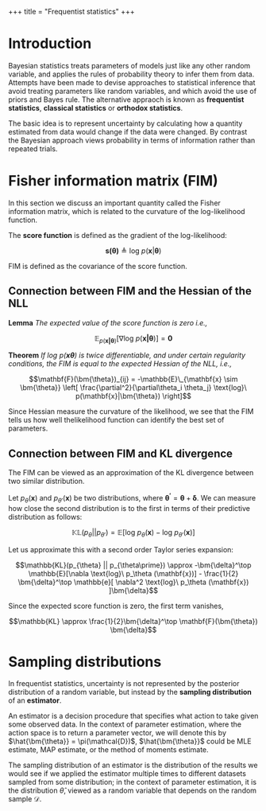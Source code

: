 +++
title = "Frequentist statistics"
+++

# Introduction

Bayesian statistics treats parameters of models just like any other random variable, and applies the rules of probability theory to infer them from data. Attempts have been made to devise approaches to statistical inference that avoid treating parameters like random variables, and which avoid the use of priors and Bayes rule. The alternative appraoch is known as __frequentist statistics__, __classical statistics__ or __orthodox statistics__.

The basic idea is to represent uncertainty by calculating how a quantity estimated from data would change if the data were changed. By contrast the Bayesian approach views probability in terms of information rather than repeated trials.

# Fisher information matrix (FIM)

In this section we discuss an important quantity called the Fisher information matrix, which is related to the curvature of the log-likelihood function.

The __score function__ is defined as the gradient of the log-likelihood:

$$\mathbf{s(\boldsymbol{\theta})} \triangleq \text{log}\ p(\mathbf{x}|\boldsymbol{\theta})$$

FIM is defined as the covariance of the score function.

## Connection between FIM and the Hessian of the NLL

__Lemma__ _The expected value of the score function is zero i.e.,_

$$\mathbb{E}_{p(\bm{x | \theta})} [\nabla \text{log}\ p(\mathbf{x|\bm{\theta}})] = \bm{0}$$

__Theorem__ _If $\text{log}\ p(\mathbf{x}\bm{\theta})$ is twice differentiable, and under certain regularity conditions, the FIM is equal to the expected Hessian of the NLL, i.e.,_

$$\mathbf{F}(\bm{\theta})_{ij} = -\mathbb{E}\_{\mathbf{x} \sim \bm{\theta}} \left[ \frac{\partial^2}{\partial\theta_i \theta_j} \text{log}\ p(\mathbf{x}|\bm{\theta}) \right]$$

Since Hessian measure the curvature of the likelihood, we see that the FIM tells us how well thelikelihood function can identify the best set of parameters.

## Connection between FIM and KL divergence

The FIM can be viewed as an approximation of the KL divergence between two similar distribution.

Let $p_{\theta} (\mathbf{x})$ and $p_{\theta\prime}(\mathbf{x})$ be two distributions, where $\bm{\theta^\prime} = \bm{\theta} + \bm{\delta}$. We can measure how close the second distribution is to the first in terms of their predictive distribution as follows:

$$\mathbb{KL}(p_\theta || p_{\theta\prime}) = \mathbb{E}[ \text{log}\ p_{\theta}(\mathbf{x}) -\text{log}\ p_{\theta\prime}(\mathbf{x}) ]$$

Let us approximate this with a second order Taylor series expansion:

$$\mathbb{KL}(p_{\theta} || p_{\theta\prime}) \approx -\bm{\delta}^\top \mathbb{E}[\nabla \text{log}\ p_\theta (\mathbf{x})] - \frac{1}{2} \bm{\delta}^\top \mathbb{e}[ \nabla^2 \text{log}\ p_\theta (\mathbf{x}) ]\bm{\delta}$$

Since the expected score function is zero, the first term vanishes,

$$\mathbb{KL} \approx \frac{1}{2}\bm{\delta}^\top \mathbf{F}(\bm{\theta}) \bm{\delta}$$

# Sampling distributions

In frequentist statistics, uncertainty is not represented by the posterior distribution of a random variable, but instead by the __sampling distribution__ of an __estimator__.

An estimator is a decision procedure that specifies what action to take given some observed data. In the context of parameter estimation, where the action space is to return a parameter vector, we will denote this by $\hat{\bm{\theta}} = \pi(\mathcal{D})$, $\hat{\bm{\theta}}$ could be MLE estimate, MAP estimate, or the method of moments estimate. 

The sampling distribution of an estimator is the distribution of the results we would see if we applied the estimator multiple times to different datasets sampled from some distribution; in the context of parameter estimation, it is the distribution $\hat{\theta}$, viewed as a random variable that depends on the random sample $\mathcal{D}$.

